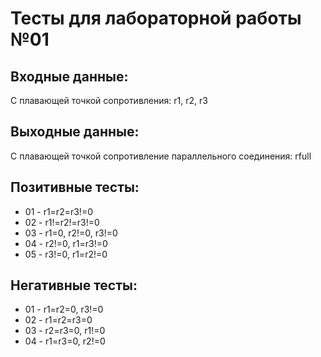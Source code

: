 # Тесты для лабораторной работы №01

## Входные данные:
С плавающей точкой сопротивления: r1, r2, r3

## Выходные данные:
С плавающей точкой сопротивление параллельного соединения: rfull

## Позитивные тесты:
- 01 - r1=r2=r3!=0
- 02 - r1!=r2!=r3!=0
- 03 - r1=0, r2!=0, r3!=0
- 04 - r2!=0, r1=r3!=0
- 05 - r3!=0, r1=r2!=0

## Негативные тесты:
- 01 - r1=r2=0, r3!=0
- 02 - r1=r2=r3=0
- 03 - r2=r3=0, r1!=0
- 04 - r1=r3=0, r2!=0
